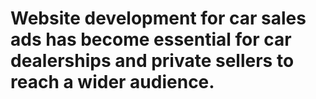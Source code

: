 #  Website development for car sales ads has become essential for car dealerships and private sellers to reach a wider audience.
